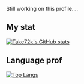 Still working on this profile....


## My stat
[![Take72k's GitHub stats](https://github-readme-stats.vercel.app/api?username=take72k&theme=tokyonight)](https://github.com/take72k/github-readme-stats)

## Language prof
[![Top Langs](https://github-readme-stats.vercel.app/api/top-langs/?username=take72k&theme=tokyonight&langs_count=5)](https://github.com/take72k/github-readme-stats)
